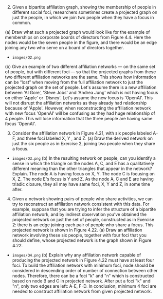 2. Given a bipartite affiliation graph, showing the membership of people in different social foci, researchers sometimes create a projected graph on just the people, in which we join two people when they have a focus in common.

(a) Draw what such a projected graph would look like for the example of memberships
on corporate boards of directors from Figure 4.4. Here the nodes would be the seven people in the figure, and there would be an edge joining any two who serve on a board of directors together.
* `images/Q2.png`

(b) Give an example of two different affiliation networks — on the same set of people, but with different foci — so that the projected graphs from these two different affiliation networks are the same. This shows how information can be “lost” when moving from the full affiliation network to just the projected graph on the set of people.
Let's assume there is a new affiliation between 'Al Gore', 'Steve Jobs' and 'Andrea Jung' which is not having focus on either 'Apple' or 'Disney'. Let's assume the new focus is 'OpenAI'.
This will not disrupt the affiliation networks as they already had relationship because of 'Apple'.
However, when reconstructing the affiliation network with new focus 'OpenAI' will be confusing as they had huge relationship of 4 people. This will lose information that the three people are having same focus 'OpenAI'. 

3. Consider the affiliation network in Figure 4.21, with six people labeled A–F, and three foci labeled X, Y , and Z.
(a) Draw the derived network on just the six people as in Exercise 2, joining two people when they share a focus.
* `images/Q3.png`
(b) In the resulting network on people, can you identify a sense in which the triangle on the nodes A, C, and E has a qualitatively different meaning than the other triangles that appear in the network? Explain.
The node A is having focus on X, Y.
The node C is focusing on X, Z.
The node E's focus is Y and Z.
As the node A, C and E are having triadic closure, they all may have same foci, X, Y and Z, in some time after.  

4. Given a network showing pairs of people who share activities, we can try to reconstruct an affiliation network consistent with this data.
For example, suppose that you are trying to infer the structure of a bipartite affiliation network, and by indirect observation you’ve obtained the projected network on just the set of people, constructed as in Exercise 2: there is an edge joining each pair of people who share a focus. This projected network is shown in Figure 4.22.
(a) Draw an affiliation network involving these six people, together with four foci that you should define, whose projected network is the graph shown in Figure 4.22.
* `images/Q4.png`
(b) Explain why any affiliation network capable of producing the projected network in Figure 4.22 must have at least four foci.
To build the affiliation network with minimum foci, node should be considered in descending order of number of connection between other nodes.
Therefore, there can be a foci "k" and "n" which is constructed based on node B and C in projected network.
After put a foci "k" and "n", only two edges are left: A-E, F-D.
In conclusion, minimum 4 foci are needed to construct affiliation network from given projected network.
